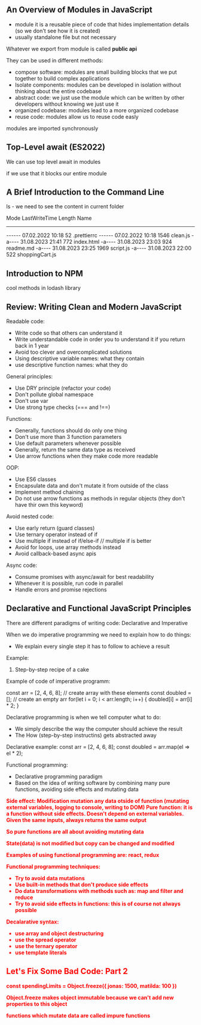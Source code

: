 ## An Overview of Modules in JavaScript

- module it is a reusable piece of code that hides implementation details (so we don't see how it is created)
- usually standalone file but not necessary

Whatever we export from module is called <b>public api</b>

They can be used in different methods:
- compose software: modules are small building blocks that we put together to build complex applications 
- Isolate components: modules can be developed in isolation without thinking about the entire codebase
- abstract code: we just use the module which can be written by other developers without knowing we just use it
- organized codebase: modules lead to a more organized codebase
- reuse code: modules allow us to reuse code easly

modules are imported synchronously 

## Top-Level await (ES2022)

We can use top level await in modules

if we use that it blocks our entire module

##  A Brief Introduction to the Command Line

ls - we need to see the content in current folder

Mode                 LastWriteTime         Length Name
----                 -------------         ------ ----
------        07.02.2022     10:18             52 .prettierrc
------        07.02.2022     10:18           1546 clean.js
-a----        31.08.2023     21:41            772 index.html
-a----        31.08.2023     23:03            924 readme.md
-a----        31.08.2023     23:25           1969 script.js
-a----        31.08.2023     22:00            522 shoppingCart.js

## Introduction to NPM

cool methods in lodash library

## Review: Writing Clean and Modern JavaScript

Readable code:
- Write code so that others can understand it
- Write understandable code in order you to understand it if you return back in 1 year
- Avoid too clever and overcomplicated solutions
- Using descriptive variable names: what they contain
- use descriptive function names: what they do

General principles: 
- Use DRY principle (refactor your code)
- Don't pollute global namespace
- Don't use var
- Use strong type checks (=== and !==)

Functions:
- Generally, functions should do only one thing
- Don't use more than 3 function parameters
- Use default parameters whenever possible
- Generally, return the same data type as received
- Use arrow functions when they make code more readable

OOP:
- Use ES6 classes
- Encapsulate data and don't mutate it from outside of the class
- Implement method chaining 
- Do not use arrow functions as methods in regular objects (they don't have thir own this keyword)

Avoid nested code:
- Use early return (guard classes)
- Use ternary operator instead of if
- Use multiple if instead of if/else-if // multiple if is better
- Avoid for loops, use array methods instead
- Avoid callback-based async apis 

Async code: 
- Consume promises with async/await for best readability
- Whenever it is possible, run code in parallel
- Handle errors and promise rejections

## Declarative and Functional JavaScript Principles

There are different paradigms of writing code: 
Declarative and Imperative

When we do imperative programming we need to explain how to do things:
- We explain every single step it has to follow to achieve a result

Example: 

1. Step-by-step recipe of a cake 

Example of code of imperative programm: 

const arr = [2, 4, 6, 8]; // create array with these elements
const doubled = []; // create an empty arr
for(let i = 0; i < arr.length; i++) {
  doubled[i] = arr[i] * 2;
}

Declarative programming is when we tell computer what to do:

- We simply describe the way the computer should achieve the result
- The How (step-by-step instructins) gets abstracted away

Declarative example: 
const arr = [2, 4, 6, 8];
const doubled = arr.map(el => el * 2);

Functional programming: 
- Declarative programming paradigm 
- Based on the idea of writing software by combining many pure functions, avoiding side effects and mutating data

<b style="color: red">Side effect:<b> Modification mutation any data otside of function (mutating external variables, logging to console, writing to DOM)
<b>Pure function:</b> it is a function without side effects. Doesn't depend on external variables. Given the same inputs, always returns the same output

So pure functions are all about avoiding mutating data

State(data) is not modified but copy can be changed and modified

Examples of using functional programming are: react, redux

Functional programming techniques: 
- Try to avoid data mutations
- Use built-in methods that don't produce side effects
- Do data transformations with methods such as: map and filter and reduce
- Try to avoid side effects in functions: this is of course not always possible

Decalarative syntax:
- use array and object destructuring
- use the spread operator
- use the ternary operator 
- use template literals

## Let's Fix Some Bad Code: Part 2

const spendingLimits = Object.freeze({
  jonas: 1500,
  matilda: 100
})

Object.freeze makes object immutable because we can't add new properties to this object

functions which mutate data are called impure functions